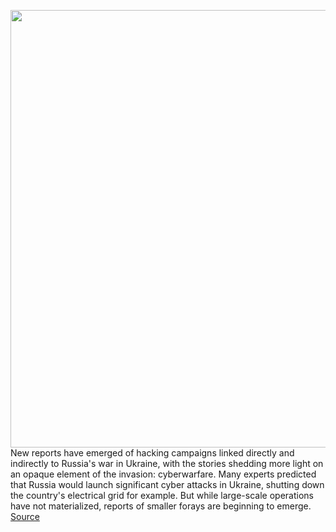 <img src='https://cdn.vox-cdn.com/thumbor/oEyxlA_3ztn4ntNnFBZFGTq8RyQ=/0x0:2040x1360/1200x800/filters:focal(857x517:1183x843)/cdn.vox-cdn.com/uploads/chorus_image/image/70593104/acastro_190204_1777_privacy_0002.0.jpg' width='700px' /><br/>
New reports have emerged of hacking campaigns linked directly and indirectly to Russia's war in Ukraine, with the stories shedding more light on an opaque element of the invasion: cyberwarfare. Many experts predicted that Russia would launch significant cyber attacks in Ukraine, shutting down the country's electrical grid for example. But while large-scale operations have not materialized, reports of smaller forays are beginning to emerge.
<a href='https://www.theverge.com/2022/3/8/22966892/ukraine-us-targeted-cyber-war-russia-invasion-google-phishing-energy'> Source <a/>